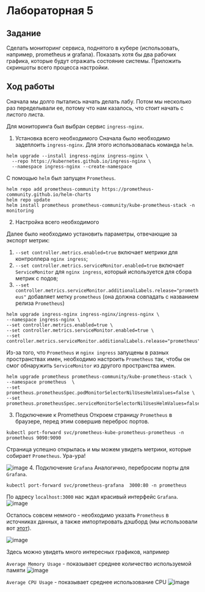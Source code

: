 # Лабораторная 5

## Задание

Сделать мониторинг сервиса, поднятого в кубере (использовать, например, prometheus и grafana). 
Показать хотя бы два рабочих графика, которые будут отражать состояние системы. Приложить скриншоты всего процесса настройки.

## Ход работы

Сначала мы долго пытались начать делать лабу. Потом мы несколько раз переделывали ее, потому что нам казалось, что стоит начать с листого листа.

Для мониторинга был выбран сервис `ingress-nginx`.


1. Установка всего необходимого 
Сначала было необходимо задеплоить `ingress-nginx`. Для этого использовалась команда `helm`.
```
helm upgrade --install ingress-nginx ingress-nginx \
  --repo https://kubernetes.github.io/ingress-nginx \
  --namespace ingress-nginx --create-namespace
```

С помощью `helm` был запущен `Prometheus`.

```
helm repo add prometheus-community https://prometheus-community.github.io/helm-charts
helm repo update
helm install prometheus prometheus-community/kube-prometheus-stack -n monitoring
```

2. Настройка всего необходимого

Далее было необходимо установить параметры, отвечающие за экспорт метрик:
1. `--set controller.metrics.enabled=true` включает метрики для контроллера `nginx ingress`;
2. `--set controller.metrics.serviceMonitor.enabled=true` включает `ServiceMonitor` для `nginx ingress`, который используется для сбора метрик с подов;
3. `--set controller.metrics.serviceMonitor.additionalLabels.release="prometheus"` добавляет метку `prometheus` (она должна совпадать с названием релиза `Prometheus`)
```
helm upgrade ingress-nginx ingress-nginx/ingress-nginx \
--namespace ingress-nginx \
--set controller.metrics.enabled=true \
--set controller.metrics.serviceMonitor.enabled=true \
--set controller.metrics.serviceMonitor.additionalLabels.release="prometheus"
```

Из-за того, что `Prometheus` и `nginx ingress` запущены в разных пространствах имен, необходимо настроить `Prometheus` так, чтобы он смог обнаружить `ServiceMonitor` из другого пространства имен.

```
helm upgrade prometheus prometheus-community/kube-prometheus-stack \
--namespace prometheus  \
--set prometheus.prometheusSpec.podMonitorSelectorNilUsesHelmValues=false \
--set prometheus.prometheusSpec.serviceMonitorSelectorNilUsesHelmValues=false
```

3. Подключение к Prometheus
Откроем страницу `Prometheus` в браузере, перед этим совершив переброс портов.
```
kubectl port-forward svc/prometheus-kube-prometheus-prometheus -n prometheus 9090:9090
```
Страница успешно открылась и мы можем увидеть метрики, которые собирает `Prometheus`. Ура-ура!

![image](https://github.com/user-attachments/assets/7e889837-3bbb-4623-a9de-c9b2c810fa7a)
4. Подключение `Grafana`
Аналогично, перебросим порты для `Grafana`.
```
kubectl port-forward svc/prometheus-grafana  3000:80 -n prometheus
```
По адресу `localhost:3000` нас ждал красивый интерфейс `Grafana`.
![image](https://github.com/user-attachments/assets/d442bd81-3e3d-4660-b7dc-d040852a4b4a)

Осталось совсем немного - необходимо указать `Prometheus` в источниках данных, а также импортировать дэшборд (мы использовали вот [этот](https://raw.githubusercontent.com/kubernetes/ingress-nginx/main/deploy/grafana/dashboards/nginx.json)).

![image](https://github.com/user-attachments/assets/586111e0-9281-45ba-a095-3cfc7e896f6b)

Здесь можно увидеть много интересных графиков, например

`Average Memory Usage` - показывает среднее количество используемой памяти
![image](https://github.com/user-attachments/assets/2149e31b-918c-42e3-bc13-e10e87d15293)

`Average CPU Usage` - показывает среднее использование CPU
![image](https://github.com/user-attachments/assets/6690b3d1-8116-4bca-93a7-44a3a8d83215)
